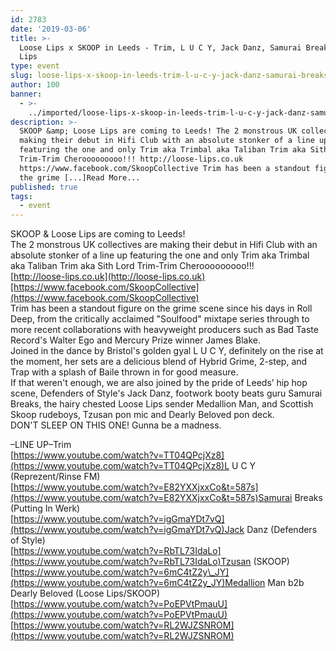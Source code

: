 ```yaml
---
id: 2783
date: '2019-03-06'
title: >-
  Loose Lips x SKOOP in Leeds - Trim, L U C Y, Jack Danz, Samurai Breaks - Loose
  Lips
type: event
slug: loose-lips-x-skoop-in-leeds-trim-l-u-c-y-jack-danz-samurai-breaks
author: 100
banner:
  - >-
    ../imported/loose-lips-x-skoop-in-leeds-trim-l-u-c-y-jack-danz-samurai-breaks/image2783.jpeg
description: >-
  SKOOP &amp; Loose Lips are coming to Leeds! The 2 monstrous UK collectives are
  making their debut in Hifi Club with an absolute stonker of a line up
  featuring the one and only Trim aka Trimbal aka Taliban Trim aka Sith Lord
  Trim-Trim Cherooooooooo!!! http://loose-lips.co.uk
  https://www.facebook.com/SkoopCollective Trim has been a standout figure on
  the grime [...]Read More...
published: true
tags:
  - event
---
```

SKOOP & Loose Lips are coming to Leeds!  
The 2 monstrous UK collectives are making their debut in Hifi Club with an absolute stonker of a line up featuring the one and only Trim aka Trimbal aka Taliban Trim aka Sith Lord Trim-Trim Cherooooooooo!!!  
[http://loose-lips.co.uk](http://loose-lips.co.uk)[https://www.facebook.com/SkoopCollective](https://www.facebook.com/SkoopCollective)  
Trim has been a standout figure on the grime scene since his days in Roll Deep, from the critically acclaimed "Soulfood" mixtape series through to more recent collaborations with heavyweight producers such as Bad Taste Record's Walter Ego and Mercury Prize winner James Blake.  
Joined in the dance by Bristol's golden gyal L U C Y, definitely on the rise at the moment, her sets are a delicious blend of Hybrid Grime, 2-step, and Trap with a splash of Baile thrown in for good measure.  
If that weren't enough, we are also joined by the pride of Leeds’ hip hop scene, Defenders of Style's Jack Danz, footwork booty beats guru Samurai Breaks, the hairy chested Loose Lips sender Medallion Man, and Scottish Skoop rudeboys, Tzusan pon mic and Dearly Beloved pon deck.  
DON'T SLEEP ON THIS ONE! Gunna be a madness.

–LINE UP–Trim  
[https://www.youtube.com/watch?v=TT04QPcjXz8](https://www.youtube.com/watch?v=TT04QPcjXz8)L U C Y (Reprezent/Rinse FM)  
[https://www.youtube.com/watch?v=E82YXXjxxCo&t=587s](https://www.youtube.com/watch?v=E82YXXjxxCo&t=587s)Samurai Breaks (Putting In Werk)  
[https://www.youtube.com/watch?v=igGmaYDt7vQ](https://www.youtube.com/watch?v=igGmaYDt7vQ)Jack Danz (Defenders of Style)  
[https://www.youtube.com/watch?v=RbTL73IdaLo](https://www.youtube.com/watch?v=RbTL73IdaLo)Tzusan (SKOOP)  
[https://www.youtube.com/watch?v=6mC4tZ2y\_JY](https://www.youtube.com/watch?v=6mC4tZ2y_JY)Medallion Man b2b Dearly Beloved (Loose Lips/SKOOP)  
[https://www.youtube.com/watch?v=PoEPVtPmauU](https://www.youtube.com/watch?v=PoEPVtPmauU)  
[https://www.youtube.com/watch?v=RL2WJZSNROM](https://www.youtube.com/watch?v=RL2WJZSNROM)
